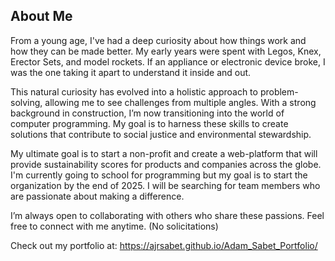 ## About Me

From a young age, I've had a deep curiosity about how things work and how they can be made better. My early years were spent with Legos, Knex, Erector Sets, and model rockets. If an appliance or electronic device broke, I was the one taking it apart to understand it inside and out.

This natural curiosity has evolved into a holistic approach to problem-solving, allowing me to see challenges from multiple angles. With a strong background in construction, I’m now transitioning into the world of computer programming. My goal is to harness these skills to create solutions that contribute to social justice and environmental stewardship.

My ultimate goal is to start a non-profit and create a web-platform that will provide sustainability scores for products and companies across the globe. I'm currently going to school for programming but my goal is to start the organization by the end of 2025. I will be searching for team members who are passionate about making a difference. 

I’m always open to collaborating with others who share these passions. Feel free to connect with me anytime. (No solicitations)

Check out my portfolio at:
https://ajrsabet.github.io/Adam_Sabet_Portfolio/

<!--
**ajrsabet/ajrsabet** is a ✨ _special_ ✨ repository because its `README.md` (this file) appears on your GitHub profile.

Here are some ideas to get you started:

- 🔭 I’m currently working on ...
- 🌱 I’m currently learning ...
- 👯 I’m looking to collaborate on ...
- 🤔 I’m looking for help with ...
- 💬 Ask me about ...
- 📫 How to reach me: ...
- 😄 Pronouns: ...
- ⚡ Fun fact: ...
-->
